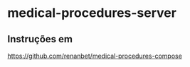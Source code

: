 # medical-procedures-server

## Instruções em

https://github.com/renanbet/medical-procedures-compose
